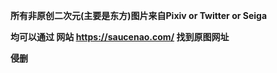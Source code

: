**所有非原创二次元(主要是东方)图片来自Pixiv or Twitter or Seiga**

**均可以通过 网站 https://saucenao.com/ 找到原图网址**

**侵删**

